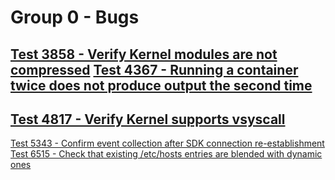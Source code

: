 Group 0 - Bugs
=======

[Test 3858 - Verify Kernel modules are not compressed](3858.md)
[Test 4367 - Running a container twice does not produce output the second time](4367.md)
-
[Test 4817 - Verify Kernel supports vsyscall](4817.md)
-
[Test 5343 - Confirm event collection after SDK connection re-establishment](5343.md)
[Test 6515 - Check that existing /etc/hosts entries are blended with dynamic ones](6515.md)
